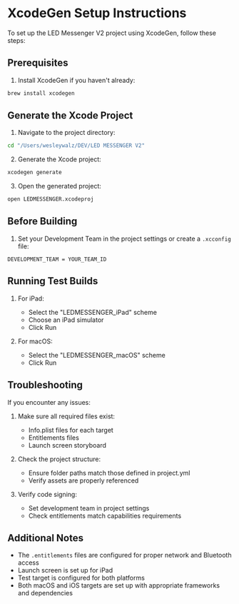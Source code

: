 # XcodeGen Setup Instructions

To set up the LED Messenger V2 project using XcodeGen, follow these steps:

## Prerequisites

1. Install XcodeGen if you haven't already:
```bash
brew install xcodegen
```

## Generate the Xcode Project

1. Navigate to the project directory:
```bash
cd "/Users/wesleywalz/DEV/LED MESSENGER V2"
```

2. Generate the Xcode project:
```bash
xcodegen generate
```

3. Open the generated project:
```bash
open LEDMESSENGER.xcodeproj
```

## Before Building

1. Set your Development Team in the project settings or create a `.xcconfig` file:
```
DEVELOPMENT_TEAM = YOUR_TEAM_ID
```

## Running Test Builds

1. For iPad:
   - Select the "LEDMESSENGER_iPad" scheme
   - Choose an iPad simulator
   - Click Run

2. For macOS:
   - Select the "LEDMESSENGER_macOS" scheme
   - Click Run

## Troubleshooting

If you encounter any issues:

1. Make sure all required files exist:
   - Info.plist files for each target
   - Entitlements files
   - Launch screen storyboard

2. Check the project structure:
   - Ensure folder paths match those defined in project.yml
   - Verify assets are properly referenced

3. Verify code signing:
   - Set development team in project settings
   - Check entitlements match capabilities requirements

## Additional Notes

- The `.entitlements` files are configured for proper network and Bluetooth access
- Launch screen is set up for iPad
- Test target is configured for both platforms
- Both macOS and iOS targets are set up with appropriate frameworks and dependencies